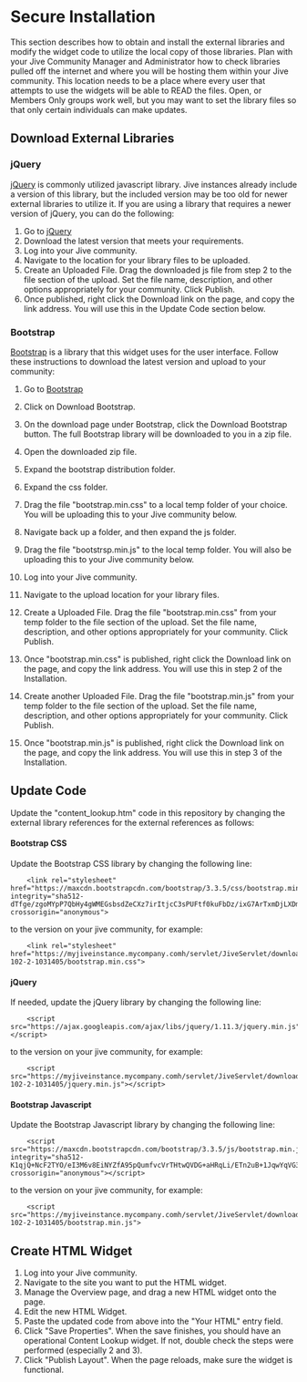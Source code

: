 Secure Installation
===================

This section describes how to obtain and install the external libraries and modify the widget code to utilize the local copy of those libraries.  Plan with your Jive Community Manager and Administrator how to check libraries pulled off the internet and where you will be hosting them within your Jive community.  This location needs to be a place where every user that attempts to use the widgets will be able to READ the files.  Open, or Members Only groups work well, but you may want to set the library files so that only certain individuals can make updates.


Download External Libraries
---------------------------

### jQuery ###
[jQuery](https://jquery.com/) is commonly utilized javascript library.  Jive instances already include a version of this library, but the included version may be too old for newer external libraries to utilize it.  If you are using a library that requires a newer version of jQuery, you can do the following:

1. Go to [jQuery](http://jquery.com/download/)
2. Download the latest version that meets your requirements.
3. Log into your Jive community.
4. Navigate to the location for your library files to be uploaded.
5. Create an Uploaded File.  Drag the downloaded js file from step 2 to the file section of the upload.  Set the file name, description, and other options appropriately for your community.  Click Publish.
6. Once published, right click the Download link on the page, and copy the link address.  You will use this in the Update Code section below.

### Bootstrap ###
[Bootstrap](http://getbootstrap.com/) is a library that this widget uses for the user interface.  Follow these instructions to download the latest version and upload to your community:

1. Go to [Bootstrap](http://getbootstrap.com/)
2. Click on Download Bootstrap.
3. On the download page under Bootstrap, click the Download Bootstrap button.  The full Bootstrap library will be downloaded to you in a zip file.
4. Open the downloaded zip file.
5. Expand the bootstrap distribution folder.
6. Expand the css folder.
7. Drag the file "bootstrap.min.css" to a local temp folder of your choice.  You will be uploading this to your Jive community below.
8. Navigate back up a folder, and then expand the js folder.
9. Drag the file "bootstrsp.min.js" to the local temp folder.  You will also be uploading this to your Jive community below.
10. Log into your Jive community.
11. Navigate to the upload location for your library files.
12. Create a Uploaded File.  Drag the file "bootstrap.min.css" from your temp folder to the file section of the upload.  Set the file name, description, and other options appropriately for your community.  Click Publish.
13. Once "bootstrap.min.css" is published, right click the Download link on the page, and copy the link address.  You will use this in step 2 of the Installation.

15. Create another Uploaded File.  Drag the file "bootstrap.min.js" from your temp folder to the file section of the upload.  Set the file name, description, and other options appropriately for your community.  Click Publish.
16. Once "bootstrap.min.js" is published, right click the Download link on the page, and copy the link address.  You will use this in step 3 of the Installation.


Update Code
-----------

Update the "content_lookup.htm" code in this repository by changing the external library references for the external references as follows:

#### Bootstrap CSS ####
Update the Bootstrap CSS library by changing the following line:

```
    <link rel="stylesheet" href="https://maxcdn.bootstrapcdn.com/bootstrap/3.3.5/css/bootstrap.min.css" integrity="sha512-dTfge/zgoMYpP7QbHy4gWMEGsbsdZeCXz7irItjcC3sPUFtf0kuFbDz/ixG7ArTxmDjLXDmezHubeNikyKGVyQ==" crossorigin="anonymous">
```

to the version on your jive community, for example:

```
    <link rel="stylesheet" href="https://myjiveinstance.mycompany.comh/servlet/JiveServlet/downloadBody/421109-102-2-1031405/bootstrap.min.css">
```

#### jQuery ####

If needed, update the jQuery library by changing the following line:

```
    <script src="https://ajax.googleapis.com/ajax/libs/jquery/1.11.3/jquery.min.js"></script>
```

to the version on your jive community, for example:

```
    <script src="https://myjiveinstance.mycompany.comh/servlet/JiveServlet/downloadBody/421109-102-2-1031405/jquery.min.js"></script>
```

#### Bootstrap Javascript ####

Update the Bootstrap Javascript library by changing the following line:

```
    <script src="https://maxcdn.bootstrapcdn.com/bootstrap/3.3.5/js/bootstrap.min.js" integrity="sha512-K1qjQ+NcF2TYO/eI3M6v8EiNYZfA95pQumfvcVrTHtwQVDG+aHRqLi/ETn2uB+1JqwYqVG3LIvdm9lj6imS/pQ==" crossorigin="anonymous"></script>
```

to the version on your jive community, for example:

```
    <script src="https://myjiveinstance.mycompany.comh/servlet/JiveServlet/downloadBody/421109-102-2-1031405/bootstrap.min.js">
```

Create HTML Widget
------------------

1. Log into your Jive community.
2. Navigate to the site you want to put the HTML widget.
3. Manage the Overview page, and drag a new HTML widget onto the page.
4. Edit the new HTML Widget.
5. Paste the updated code from above into the "Your HTML" entry field.
6. Click "Save Properties".  When the save finishes, you should have an operational Content Lookup widget.  If not, double check the steps were performed (especially 2 and 3).
7. Click "Publish Layout".  When the page reloads, make sure the widget is functional.
